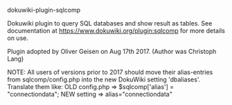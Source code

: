 dokuwiki-plugin-sqlcomp

Dokuwiki plugin to query SQL databases and show result as tables.
See documentation at https://www.dokuwiki.org/plugin:sqlcomp for more details on use.

Plugin adopted by Oliver Geisen on Aug 17th 2017. (Author was Christoph Lang)

NOTE: All users of versions prior to 2017 should move their alias-entries from sqlcomp/config.php
      into the new DokuWiki setting 'dbaliases'. Translate them like:
      OLD config.php => $sqlcomp['alias'] = "connectiondata";
      NEW setting    => alias="connectiondata"


